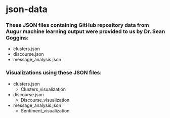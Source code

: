 # json-data

### These JSON files containing GitHub repository data from Augur machine learning output were provided to us by Dr. Sean Goggins:
- clusters.json
- discourse.json
- message_analysis.json

### Visualizations using these JSON files:
- clusters.json
  - Clusters_visualization
- discourse.json
  - Discourse_visualization
- message_analysis.json
  - Sentiment_visualization